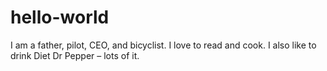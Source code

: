 # hello-world

I am a father, pilot, CEO, and bicyclist. I love to read and cook. I also like to drink Diet Dr Pepper – lots of it.
